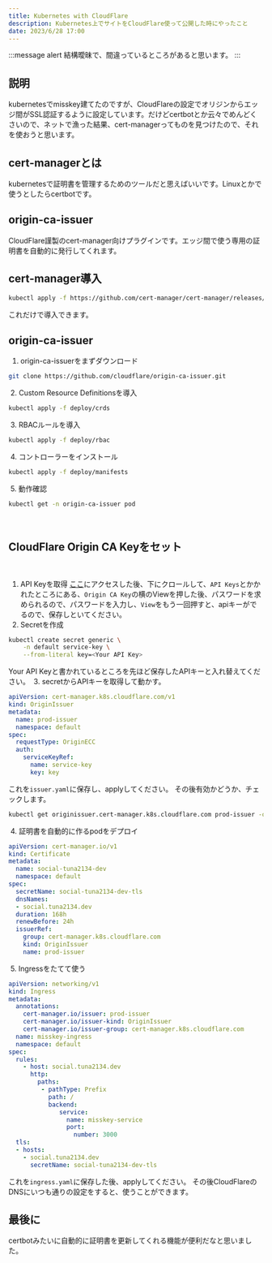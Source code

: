 ```yaml
---
title: Kubernetes with CloudFlare
description: Kubernetes上でサイトをCloudFlare使って公開した時にやったこと
date: 2023/6/28 17:00
---
```


:::message alert
結構曖昧で、間違っているところがあると思います。
:::
​
## 説明
kubernetesでmisskey建てたのですが、CloudFlareの設定でオリジンからエッジ間がSSL認証するように設定しています。だけどcertbotとか云々でめんどくさいので、ネットで漁った結果、cert-managerってものを見つけたので、それを使おうと思います。
​
## cert-managerとは
kubernetesで証明書を管理するためのツールだと思えばいいです。Linuxとかで使うとしたらcertbotです。
​
## origin-ca-issuer
CloudFlare謹製のcert-manager向けプラグインです。エッジ間で使う専用の証明書を自動的に発行してくれます。
​
## cert-manager導入
```sh
kubectl apply -f https://github.com/cert-manager/cert-manager/releases/download/v1.12.0/cert-manager.yaml
```
これだけで導入できます。
​
## origin-ca-issuer
1. origin-ca-issuerをまずダウンロード
```sh
git clone https://github.com/cloudflare/origin-ca-issuer.git
```
​
2. Custom Resource Definitionsを導入
```sh
kubectl apply -f deploy/crds
```
​
3. RBACルールを導入
```sh
kubectl apply -f deploy/rbac
```
​
4. コントローラーをインストール
```sh
kubectl apply -f deploy/manifests
```
​
5. 動作確認
```sh
kubectl get -n origin-ca-issuer pod
```
​
## CloudFlare Origin CA Keyをセット
​
1. API Keyを取得
[ここ](https://dash.cloudflare.com/profile/api-tokens)にアクセスした後、下にクロールして、`API Keys`とかかれたところにある、`Origin CA Key`の横のViewを押した後、パスワードを求められるので、パスワードを入力し、`View`をもう一回押すと、apiキーがでるので、保存しといてください。
​
2. Secretを作成
```sh
kubectl create secret generic \
    -n default service-key \
    --from-literal key=<Your API Key>
```
Your API Keyと書かれているところを先ほど保存したAPIキーと入れ替えてください。
​
3. secretからAPIキーを取得して動かす。
```yaml:issuer.yaml
apiVersion: cert-manager.k8s.cloudflare.com/v1
kind: OriginIssuer
metadata:
  name: prod-issuer
  namespace: default
spec:
  requestType: OriginECC
  auth:
    serviceKeyRef:
      name: service-key
      key: key
```
これを`issuer.yaml`に保存し、applyしてください。
その後有効かどうか、チェックします。
```sh
kubectl get originissuer.cert-manager.k8s.cloudflare.com prod-issuer -o json | jq .status.conditions
```
​
4. 証明書を自動的に作るpodをデプロイ
```yaml:cert.yaml
apiVersion: cert-manager.io/v1
kind: Certificate
metadata:
  name: social-tuna2134-dev
  namespace: default
spec:
  secretName: social-tuna2134-dev-tls
  dnsNames:
  - social.tuna2134.dev
  duration: 168h
  renewBefore: 24h
  issuerRef:
    group: cert-manager.k8s.cloudflare.com
    kind: OriginIssuer
    name: prod-issuer
```
​
5. Ingressをたてて使う
```yaml:ingress.yaml
apiVersion: networking/v1
kind: Ingress
metadata:
  annotations:
    cert-manager.io/issuer: prod-issuer
    cert-manager.io/issuer-kind: OriginIssuer
    cert-manager.io/issuer-group: cert-manager.k8s.cloudflare.com
  name: misskey-ingress
  namespace: default
spec:
  rules:
    - host: social.tuna2134.dev
      http:
        paths:
         - pathType: Prefix
           path: /
           backend:
              service:
                name: misskey-service
                port:
                  number: 3000
  tls:
  - hosts:
    - social.tuna2134.dev
      secretName: social-tuna2134-dev-tls
```
これを`ingress.yaml`に保存した後、applyしてください。
その後CloudFlareのDNSにいつも通りの設定をすると、使うことができます。
​
## 最後に
certbotみたいに自動的に証明書を更新してくれる機能が便利だなと思いました。
